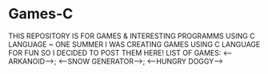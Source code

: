 # Games-C
THIS REPOSITORY IS FOR GAMES & INTERESTING PROGRAMMS USING C LANGUAGE 
~ ONE SUMMER I WAS CREATING GAMES USING C LANGUAGE FOR FUN SO I DECIDED TO POST THEM HERE!
LIST OF GAMES:
<--ARKANOID-->;
<--SNOW GENERATOR-->;
<--HUNGRY DOGGY-->

